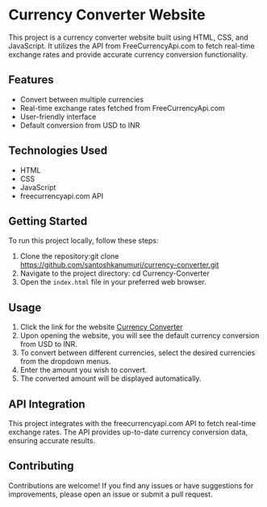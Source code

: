 # Currency Converter Website

This project is a currency converter website built using HTML, CSS, and JavaScript. It utilizes the API from FreeCurrencyApi.com to fetch real-time exchange rates and provide accurate currency conversion functionality.

## Features

- Convert between multiple currencies
- Real-time exchange rates fetched from FreeCurrencyApi.com
- User-friendly interface
- Default conversion from USD to INR

## Technologies Used

- HTML
- CSS
- JavaScript
- freecurrencyapi.com API

## Getting Started

To run this project locally, follow these steps:

1. Clone the repository:git clone https://github.com/santoshkanumuri/currency-converter.git
2. Navigate to the project directory: cd Currency-Converter
3. Open the `index.html` file in your preferred web browser.

## Usage

1. Click the link for the website [Currency Converter](https://santoshkanumuri.github.io/Currency-Converter/)
2.  Upon opening the website, you will see the default currency conversion from USD to INR.
3. To convert between different currencies, select the desired currencies from the dropdown menus.
4. Enter the amount you wish to convert.
5. The converted amount will be displayed automatically.

## API Integration

This project integrates with the freecurrencyapi.com API to fetch real-time exchange rates. The API provides up-to-date currency conversion data, ensuring accurate results.

## Contributing

Contributions are welcome! If you find any issues or have suggestions for improvements, please open an issue or submit a pull request.
